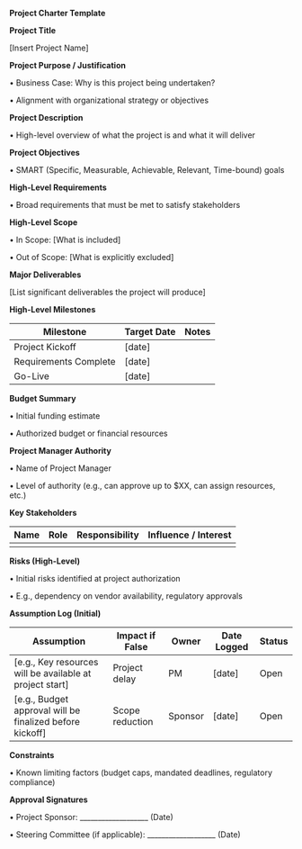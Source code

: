 **Project Charter Template**

**Project Title**

[Insert Project Name]

**Project Purpose / Justification**

•	Business Case: Why is this project being undertaken?

•	Alignment with organizational strategy or objectives

**Project Description**

•	High-level overview of what the project is and what it will deliver

**Project Objectives**

•	SMART (Specific, Measurable, Achievable, Relevant, Time-bound) goals

**High-Level Requirements**

•	Broad requirements that must be met to satisfy stakeholders

**High-Level Scope**

•	In Scope: [What is included]

•	Out of Scope: [What is explicitly excluded]

**Major Deliverables**

[List significant deliverables the project will produce]

**High-Level Milestones**

| Milestone             | Target Date | Notes |
| --------------------- | ----------- | ----- |
| Project Kickoff       | \[date]     |       |
| Requirements Complete | \[date]     |       |
| Go-Live               | \[date]     |       |

**Budget Summary**

•	Initial funding estimate

•	Authorized budget or financial resources

**Project Manager Authority**

•	Name of Project Manager

•	Level of authority (e.g., can approve up to $XX, can assign resources, etc.)

**Key Stakeholders**

 | Name | Role | Responsibility | Influence / Interest |
| ---- | ---- | -------------- | -------------------- |
|      |      |                |                      |

**Risks (High-Level)**

•	Initial risks identified at project authorization

•	E.g., dependency on vendor availability, regulatory approvals

**Assumption Log (Initial)**

| Assumption                                                | Impact if False | Owner   | Date Logged | Status |
| --------------------------------------------------------- | --------------- | ------- | ----------- | ------ |
| \[e.g., Key resources will be available at project start] | Project delay   | PM      | \[date]     | Open   |
| \[e.g., Budget approval will be finalized before kickoff] | Scope reduction | Sponsor | \[date]     | Open   |

**Constraints**

•	Known limiting factors (budget caps, mandated deadlines, regulatory compliance)

**Approval Signatures**

•	Project Sponsor: ___________________ (Date)

•	Steering Committee (if applicable): ___________________ (Date)
